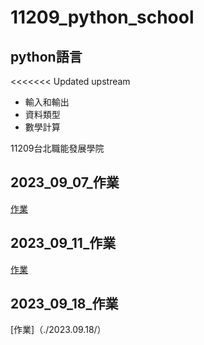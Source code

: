 # 11209_python_school
## python語言
<<<<<<< Updated upstream
- 輸入和輸出
- 資料類型
- 數學計算

11209台北職能發展學院

## 2023_09_07_作業
[作業](https://github.com/maggiechian926/20230907markdown)




## 2023_09_11_作業
[作業](./2023.09.11/)


## 2023_09_18_作業
[作業]（./2023.09.18/）


